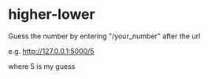 # higher-lower 

Guess the number by entering "/your_number" after the url 

e.g. http://127.0.0.1:5000/5 

where 5 is my guess 
